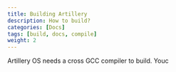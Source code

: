 ```yaml
---
title: Building Artillery
description: How to build?
categories: [Docs]
tags: [build, docs, compile]
weight: 2
---
```


Artillery OS needs a cross GCC compiler to build. 
Youc 